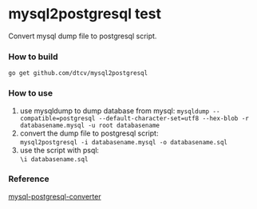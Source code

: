# mysql2postgresql test
Convert mysql dump file to postgresql script.   
### How to build
`go get github.com/dtcv/mysql2postgresql`
### How to use
1. use mysqldump to dump database from mysql:
`mysqldump --compatible=postgresql --default-character-set=utf8 --hex-blob -r databasename.mysql -u root databasename`
2. convert the dump file to postgresql script:   
`mysql2postgresql -i databasename.mysql -o databasename.sql`
3. use the script with psql:   
`\i databasename.sql`

### Reference
[mysql-postgresql-converter](https://github.com/lanyrd/mysql-postgresql-converter)

